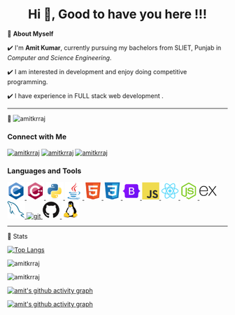 <h1 align="center">Hi 👋, Good to have you here !!!</h1>

🌱 **About Myself**<br>

✔️ I'm **Amit Kumar**, currently pursuing my bachelors from SLIET, Punjab in *Computer and Science Engineering*. <br>

✔️ I am interested in development and enjoy doing competitive programming. <br>

✔️ I have experience in FULL stack web development .<br>

---
🌱<span align="left"> <img src="https://komarev.com/ghpvc/?username=amitkrraj&label=Profile%20views&color=0e75b6&style=flat" alt="amitkrraj" /> </span>

<h3 align="left">Connect with Me</h3>
<p align="left">
  <a href="https://linkedin.com/in/amitkrraj" target="blank"><img align="center" src="https://raw.githubusercontent.com/rahuldkjain/github-profile-readme-generator/master/src/images/icons/Social/linked-in-alt.svg" alt="amitkrraj" height="30" width="40" /></a>
  <a href="https://twitter.com/amitkrraj" target="blank"><img align="center" src="https://raw.githubusercontent.com/rahuldkjain/github-profile-readme-generator/master/src/images/icons/Social/twitter.svg" alt="amitkrraj" height="30" width="40" /></a>
  <a href="https://instagram.com/in/_amitkrraj_" target="blank"><img align="center" src="https://raw.githubusercontent.com/rahuldkjain/github-profile-readme-generator/master/src/images/icons/Social/instagram.svg" alt="amitkrraj" height="30" width="40" /></a>  
</p>
 
<h3 align="left">Languages and Tools</h3>
<p align="left"> 
  <a href="#"> <img src="https://raw.githubusercontent.com/devicons/devicon/master/icons/c/c-original.svg" alt="c" width="40" height="40"/> </a>
  <a href="#"> <img src="https://raw.githubusercontent.com/devicons/devicon/master/icons/cplusplus/cplusplus-original.svg" alt="cplusplus" width="40" height="40"/> </a>
  <a href="#"> <img src="https://raw.githubusercontent.com/devicons/devicon/master/icons/python/python-original.svg" alt="python" width="40" height="40"/> </a>
  <a href="#"> <img src="https://raw.githubusercontent.com/devicons/devicon/master/icons/java/java-original.svg" alt="java" width="40" height="40"/> </a>
  <a href="#"> <img src="https://raw.githubusercontent.com/devicons/devicon/master/icons/html5/html5-original.svg" alt="html" width="40" height="40"/> </a>
  <a href="#"> <img src="https://raw.githubusercontent.com/devicons/devicon/master/icons/css3/css3-original.svg" alt="css" width="40" height="40"/> </a> 
  <a href="#"> <img src="https://raw.githubusercontent.com/devicons/devicon/master/icons/bootstrap/bootstrap-original.svg" alt="bootstrap" width="40" height="40"/> </a>
  <a href="#"> <img src="https://raw.githubusercontent.com/devicons/devicon/master/icons/javascript/javascript-original.svg" alt="javascript" width="40" height="40"/> </a>
  <a href="#"> <img src="https://raw.githubusercontent.com/devicons/devicon/master/icons/react/react-original.svg" alt="react" width="40" height="40"/> </a>
  <a href="#"> <img src="https://raw.githubusercontent.com/devicons/devicon/master/icons/nodejs/nodejs-original.svg" alt="node-js" width="40" height="40"/> </a>
  <a href="#"> <img src="https://raw.githubusercontent.com/devicons/devicon/master/icons/express/express-original.svg" alt="express" width="40" height="40"/> </a>
  <a href="#"> <img src="https://raw.githubusercontent.com/devicons/devicon/master/icons/mysql/mysql-original.svg" alt="mysql" width="40" height="40"/> </a>
  <a href="#"> <img src="https://www.vectorlogo.zone/logos/git-scm/git-scm-icon.svg" alt="git" width="40" height="40"/> </a> 
  <a href="#"> <img src="https://raw.githubusercontent.com/devicons/devicon/master/icons/github/github-original.svg" alt="github" width="40" height="40"/> </a>
  <a href="#"> <img src="https://raw.githubusercontent.com/devicons/devicon/master/icons/linux/linux-original.svg" alt="linux" width="40" height="40"/> </a>
  
<!--   <a href="https://www.qwiklabs.com/public_profiles/7475db0b-4ffc-4f0f-842e-38f3387415d3" target="_blank"> <img src="https://www.vectorlogo.zone/logos/google_cloud/google_cloud-icon.svg" alt="gcp" width="40" height="40"/> </a> -->
</p>

---
📶 Stats
<br>

 [![Top Langs](https://github-readme-stats.vercel.app/api/top-langs/?username=amitkrraj&theme=dark&layout=compact&align=right&width=40%)](https://github.com/amitkrraj/github-readme-stats)

<p align="left"><img src="https://github-readme-stats.vercel.app/api?username=amitkrraj&show_icons=true&locale=en" alt="amitkrraj" /></p>

<p align="left"><img src="https://github-readme-streak-stats.herokuapp.com/?user=amitkrraj&" alt="amitkrraj" /></p>

[![amit's github activity graph](https://activity-graph.herokuapp.com/graph?username=amitkrraj&theme=react-dark)](https://github.com/amitkrraj/github-readme-activity-graph)

[![amit's github activity graph](https://activity-graph.herokuapp.com/graph?username=amitkrraj&theme=react-dark)](https://github.com/amitkrraj/github-readme-activity-graph)
